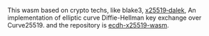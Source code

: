 
This wasm based on crypto techs, like blake3, [x25519‑dalek](https://github.com/dalek-cryptography/curve25519-dalek/blob/main/x25519-dalek), An implementation of elliptic curve Diffie-Hellman key exchange over Curve25519.
and the repository is [ecdh-x25519-wasm](https://github.com/x-ira/ecdh-x25519-wasm/tree/master).
